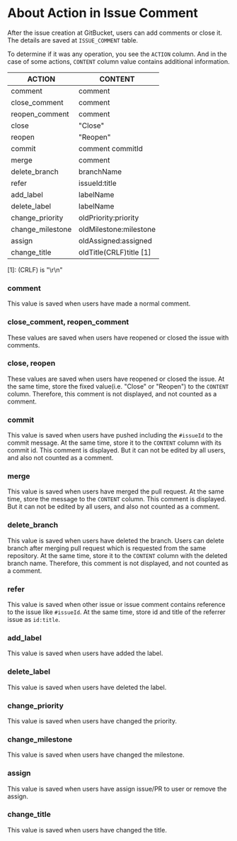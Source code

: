 About Action in Issue Comment
========
After the issue creation at GitBucket, users can add comments or close it.
The details are saved at `ISSUE_COMMENT` table.

To determine if it was any operation, you see the `ACTION` column.
And in the case of some actions, `CONTENT` column value contains additional information.

|ACTION          |CONTENT                   |
|----------------|--------------------------|
|comment         |comment                   |
|close_comment   |comment                   |
|reopen_comment  |comment                   |
|close           |"Close"                   |
|reopen          |"Reopen"                  |
|commit          |comment commitId          |
|merge           |comment                   |
|delete_branch   |branchName                |
|refer           |issueId:title             |
|add_label       |labelName                 |
|delete_label    |labelName                 |
|change_priority |oldPriority:priority      |
|change_milestone|oldMilestone:milestone    |
|assign          |oldAssigned:assigned      |
|change_title    |oldTitle(CRLF)title \[1\] |

\[1\]: (CRLF) is "\r\n"


### comment

This value is saved when users have made a normal comment.

### close_comment, reopen_comment

These values are saved when users have reopened or closed the issue with comments.

### close, reopen

These values are saved when users have reopened or closed the issue.
At the same time, store the fixed value(i.e. "Close" or "Reopen") to the `CONTENT` column.
Therefore, this comment is not displayed, and not counted as a comment.

### commit

This value is saved when users have pushed including the `#issueId` to the commit message.
At the same time, store it to the `CONTENT` column with its commit id.
This comment is displayed. But it can not be edited by all users, and also not counted as a comment.

### merge

This value is saved when users have merged the pull request.
At the same time, store the message to the `CONTENT` column.
This comment is displayed. But it can not be edited by all users, and also not counted as a comment.

### delete_branch

This value is saved when users have deleted the branch. Users can delete branch after merging pull request which is requested from the same repository.
At the same time, store it to the `CONTENT` column with the deleted branch name.
Therefore, this comment is not displayed, and not counted as a comment.

### refer

This value is saved when other issue or issue comment contains reference to the issue like `#issueId`.
At the same time, store id and title of the referrer issue as `id:title`.

### add_label

This value is saved when users have added the label.

### delete_label

This value is saved when users have deleted the label.

### change_priority

This value is saved when users have changed the priority.

### change_milestone

This value is saved when users have changed the milestone.

### assign

This value is saved when users have assign issue/PR to user or remove the assign.

### change_title

This value is saved when users have changed the title.
